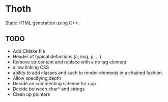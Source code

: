 # Thoth

Static HTML generation using C++.

## TODO

* Add CMake file
* Header of typical definitions (a, img, p, ...)
* Remove str content and replace with a no tag element
* allow linking CSS
* ability to add classes and such to render elements in a chained fashion.
* Allow specifying depth
* Decide on commenting scheme for cpp
* Decide between char* and strings
* Clean up pointers